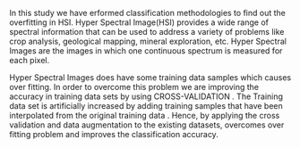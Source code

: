 
In this study we have erformed classification methodologies to find out the overfitting in HSI.
Hyper Spectral Image(HSI) provides a wide range of spectral information that can be used to address a variety of problems like crop analysis, geological mapping, mineral exploration, etc. Hyper Spectral Images are the images in which one continuous spectrum is measured for each pixel.


Hyper Spectral Images does have some training data samples which causes over fitting. In order to overcome this problem we are improving the accuracy in training data sets by using CROSS-VALIDATION . The Training data set is artificially increased by adding training samples that have been interpolated from the original training data . Hence, by applying the cross validation and data augmentation to the existing datasets, overcomes over fitting problem and improves the classification accuracy.
